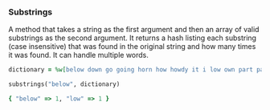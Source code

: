 ### Substrings

A method that takes a string as the first argument and then an array of valid substrings as the second argument. It returns a hash listing each substring (case insensitive) that was found in the original string and how many times it was found. It can handle multiple words.

```rb
dictionary = %w[below down go going horn how howdy it i low own part partner sit]

substrings("below", dictionary)

{ "below" => 1, "low" => 1 }
```
